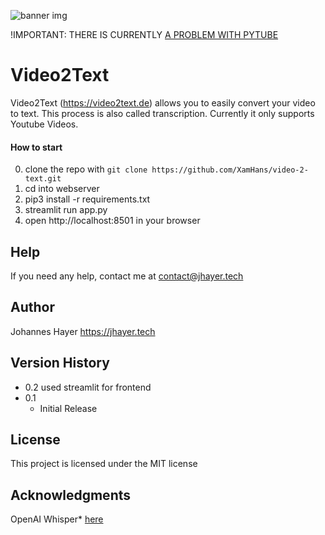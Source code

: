![banner img](https://i.ibb.co/4tzG9LY/Video2-Text-Banner.png)

!IMPORTANT: THERE IS CURRENTLY [A PROBLEM WITH PYTUBE](https://stackoverflow.com/questions/76129007/pytube-keyerror-streamdata-while-downloading-a-video)

# Video2Text

Video2Text (https://video2text.de) allows you to easily convert your video to text. This process is also called transcription.
Currently it only supports Youtube Videos.

#### How to start

0. clone the repo with `git clone https://github.com/XamHans/video-2-text.git`
1. cd into webserver
2. pip3 install -r requirements.txt
3. streamlit run app.py
4. open http://localhost:8501 in your browser

## Help

If you need any help, contact me at contact@jhayer.tech

## Author

Johannes Hayer
https://jhayer.tech

## Version History

- 0.2
  used streamlit for frontend
- 0.1
  - Initial Release

## License

This project is licensed under the MIT license

## Acknowledgments

OpenAI Whisper\* [here](https://github.com/openai/whisper)
